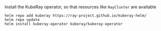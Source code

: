 
Install the KubeRay operator, so that resources like `RayCluster` are available
```shell
helm repo add kuberay https://ray-project.github.io/kuberay-helm/
helm repo update
helm install kuberay-operator kuberay/kuberay-operator
```
